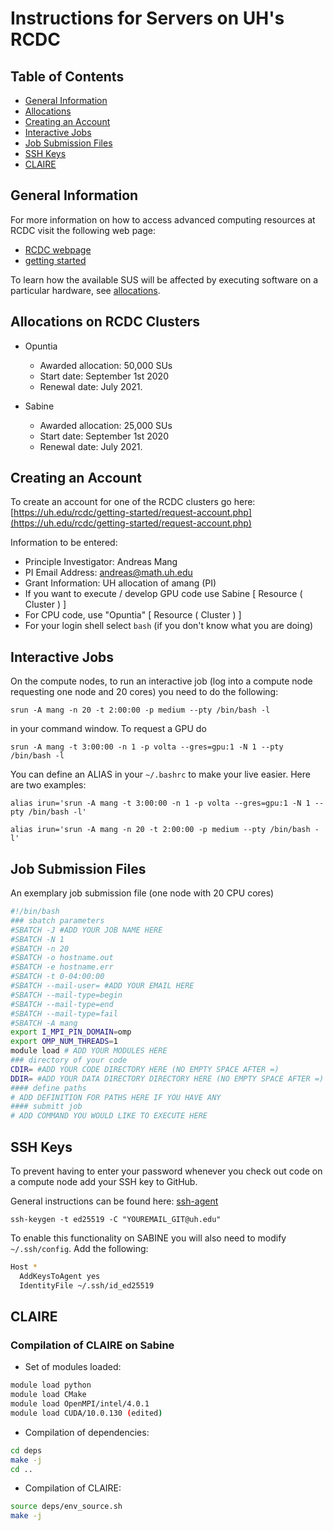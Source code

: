 # Instructions for Servers on UH's RCDC

## Table of Contents
* [General Information](#info)
* [Allocations](#alloc)
* [Creating an Account](#account)
* [Interactive Jobs](#inter)
* [Job Submission Files](#jobsub)
* [SSH Keys](#sshkeys)
* [CLAIRE](#claire)

## General Information<a name="info"></a> 

For more information on how to access advanced computing resources at RCDC visit the following web page:

* [RCDC webpage](https://uh.edu/rcdc)
* [getting started](https://uh.edu/rcdc/support-services/user-guide/getting-started-clusters)

To learn how the available SUS will be affected by executing software on a particular hardware, see [allocations](https://uh.edu/rcdc/support-services/user-guide/allocations).

## Allocations on RCDC Clusters<a name="alloc"></a> 

* Opuntia
	* Awarded allocation: 50,000 SUs
	* Start date: September 1st 2020
	* Renewal date: July 2021.

* Sabine
	* Awarded allocation: 25,000 SUs
	* Start date: September 1st 2020
	* Renewal date: July 2021.


## Creating an Account<a name="account"></a> 

To create an account for one of the RCDC clusters go here:
[https://uh.edu/rcdc/getting-started/request-account.php](https://uh.edu/rcdc/getting-started/request-account.php)

Information to be entered:

* Principle Investigator: Andreas Mang
* PI Email Address: andreas@math.uh.edu
* Grant Information: UH allocation of amang (PI)
* If you want to execute / develop GPU code use Sabine [ Resource ( Cluster ) ]
* For CPU code, use "Opuntia" [ Resource ( Cluster ) ]
* For your login shell select `bash` (if you don't know what you are doing)


## Interactive Jobs<a name="inter"></a>

On the compute nodes, to run an interactive job (log into a compute node requesting one node and 20 cores) you need to do the following:
```
srun -A mang -n 20 -t 2:00:00 -p medium --pty /bin/bash -l
```

in your command window. To request a GPU do
```
srun -A mang -t 3:00:00 -n 1 -p volta --gres=gpu:1 -N 1 --pty /bin/bash -l
```

You can define an ALIAS in your `~/.bashrc` to make your live easier. Here are two examples:
```
alias irun='srun -A mang -t 3:00:00 -n 1 -p volta --gres=gpu:1 -N 1 --pty /bin/bash -l'
```

```
alias irun='srun -A mang -n 20 -t 2:00:00 -p medium --pty /bin/bash -l'
```

## Job Submission Files<a name="jobsub"></a>

An exemplary job submission file (one node with 20 CPU cores)
```bash
#!/bin/bash
### sbatch parameters
#SBATCH -J #ADD YOUR JOB NAME HERE
#SBATCH -N 1
#SBATCH -n 20
#SBATCH -o hostname.out
#SBATCH -e hostname.err
#SBATCH -t 0-04:00:00
#SBATCH --mail-user= #ADD YOUR EMAIL HERE
#SBATCH --mail-type=begin
#SBATCH --mail-type=end
#SBATCH --mail-type=fail
#SBATCH -A mang
export I_MPI_PIN_DOMAIN=omp
export OMP_NUM_THREADS=1
module load # ADD YOUR MODULES HERE
### directory of your code
CDIR= #ADD YOUR CODE DIRECTORY HERE (NO EMPTY SPACE AFTER =)
DDIR= #ADD YOUR DATA DIRECTORY DIRECTORY HERE (NO EMPTY SPACE AFTER =)
#### define paths
# ADD DEFINITION FOR PATHS HERE IF YOU HAVE ANY
#### submitt job
# ADD COMMAND YOU WOULD LIKE TO EXECUTE HERE
```


## SSH Keys<a name="sshkeys"></a>

To prevent having to enter your password whenever you check out code on a compute node add your SSH key to GitHub.

General instructions can be found here: [ssh-agent](https://docs.github.com/en/github-ae@latest/github/authenticating-to-github/generating-a-new-ssh-key-and-adding-it-to-the-ssh-agent)

```
ssh-keygen -t ed25519 -C "YOUREMAIL_GIT@uh.edu"
```
To enable this functionality on SABINE you will also need to modify `~/.ssh/config`. Add the following:
```bash
Host *
  AddKeysToAgent yes
  IdentityFile ~/.ssh/id_ed25519
```


## CLAIRE<a name="claire"></a>


### Compilation of CLAIRE on Sabine

* Set of modules loaded:
```bash
module load python
module load CMake
module load OpenMPI/intel/4.0.1
module load CUDA/10.0.130 (edited) 
```
* Compilation of dependencies:
```bash
cd deps
make -j
cd ..
```

* Compilation of CLAIRE:
```bash
source deps/env_source.sh
make -j
``` 
